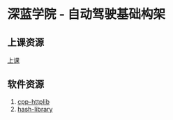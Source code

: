 # 深蓝学院 - 自动驾驶基础构架

## 上课资源
[上课](https://www.shenlanxueyuan.com/my/course/485)

## 软件资源
1. [cpp-httplib
](https://github.com/yhirose/cpp-httplib.git)
2. [hash-library](https://github.com/stbrumme/hash-library)